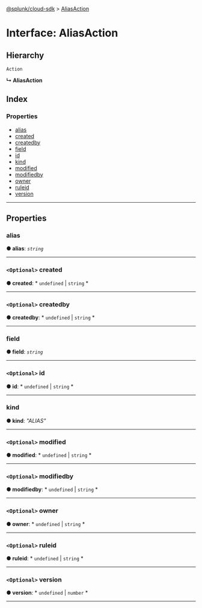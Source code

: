[@splunk/cloud-sdk](../README.md) > [AliasAction](../interfaces/aliasaction.md)

# Interface: AliasAction

## Hierarchy

 `Action`

**↳ AliasAction**

## Index

### Properties

* [alias](aliasaction.md#alias)
* [created](aliasaction.md#created)
* [createdby](aliasaction.md#createdby)
* [field](aliasaction.md#field)
* [id](aliasaction.md#id)
* [kind](aliasaction.md#kind)
* [modified](aliasaction.md#modified)
* [modifiedby](aliasaction.md#modifiedby)
* [owner](aliasaction.md#owner)
* [ruleid](aliasaction.md#ruleid)
* [version](aliasaction.md#version)

---

## Properties

<a id="alias"></a>

###  alias

**● alias**: *`string`*

___
<a id="created"></a>

### `<Optional>` created

**● created**: * `undefined` &#124; `string`
*

___
<a id="createdby"></a>

### `<Optional>` createdby

**● createdby**: * `undefined` &#124; `string`
*

___
<a id="field"></a>

###  field

**● field**: *`string`*

___
<a id="id"></a>

### `<Optional>` id

**● id**: * `undefined` &#124; `string`
*

___
<a id="kind"></a>

###  kind

**● kind**: *"ALIAS"*

___
<a id="modified"></a>

### `<Optional>` modified

**● modified**: * `undefined` &#124; `string`
*

___
<a id="modifiedby"></a>

### `<Optional>` modifiedby

**● modifiedby**: * `undefined` &#124; `string`
*

___
<a id="owner"></a>

### `<Optional>` owner

**● owner**: * `undefined` &#124; `string`
*

___
<a id="ruleid"></a>

### `<Optional>` ruleid

**● ruleid**: * `undefined` &#124; `string`
*

___
<a id="version"></a>

### `<Optional>` version

**● version**: * `undefined` &#124; `number`
*

___

